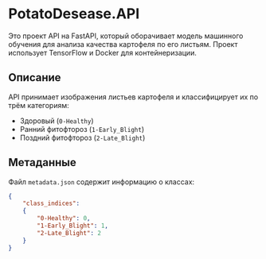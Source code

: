 # PotatoDesease.API

Это проект API на FastAPI, который оборачивает модель машинного обучения для анализа качества картофеля по его листьям. Проект использует TensorFlow и Docker для контейнеризации.

## Описание

API принимает изображения листьев картофеля и классифицирует их по трём категориям:
- Здоровый (`0-Healthy`)
- Ранний фитофтороз (`1-Early_Blight`)
- Поздний фитофтороз (`2-Late_Blight`)

## Метаданные

Файл `metadata.json` содержит информацию о классах:

```json
{
    "class_indices": 
    {
        "0-Healthy": 0, 
        "1-Early_Blight": 1, 
        "2-Late_Blight": 2
    }
}
